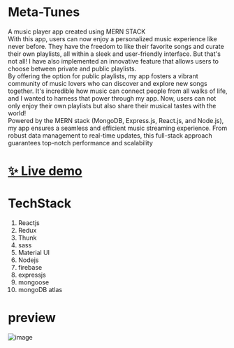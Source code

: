# Meta-Tunes

A music player app created using MERN STACK </br>
With this app, users can now enjoy a personalized music experience like never before. They have the freedom to like their favorite songs and curate their own playlists, all within a sleek and user-friendly interface. But that's not all! I have also implemented an innovative feature that allows users to choose between private and public playlists.</br>
By offering the option for public playlists, my app fosters a vibrant community of music lovers who can discover and explore new songs together. It's incredible how music can connect people from all walks of life, and I wanted to harness that power through my app. Now, users can not only enjoy their own playlists but also share their musical tastes with the world!</br>
Powered by the MERN stack (MongoDB, Express.js, React.js, and Node.js), my app ensures a seamless and efficient music streaming experience. From robust data management to real-time updates, this full-stack approach guarantees top-notch performance and scalability</br>

# [✨ Live demo](https://meta-tunes.vercel.app/)

# TechStack 
 
 1. Reactjs
 2. Redux
 3. Thunk
 4. sass
 5. Material UI
 6. Nodejs
 7. firebase
 8. expressjs
 9. mongoose
 10. mongoDB atlas

# preview
![image](https://github.com/jamAL108/MetaTunes/assets/115083239/aec2fa4b-d097-4965-ac0e-759595f7d7c5)









 

